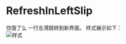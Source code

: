 # RefreshInLeftSlip
仿饿了么 一行左滑跳转到新界面。
样式展示如下：<br>
![样式](https://github.com/Sun-Hong/RefreshInLeftSlip/blob/master/RefreshInLeftSlip/slip.gif)
